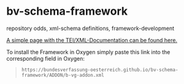 # bv-schema-framework
repository odds, xml-schema definitions, framework-development

[A simple page with the TEI/XML-Documentation can be found here.](https://bundesverfassung-oesterreich.github.io/bv-schema-framework/)

To install the Framework in Oxygen simply paste this link into the corresponding field in Oxygen: 
>   `https://bundesverfassung-oesterreich.github.io/bv-schema-framework/ADDON/b-vg-addon.xml`
